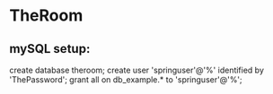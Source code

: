 # TheRoom

## mySQL setup:
create database theroom;
create user 'springuser'@'%' identified by 'ThePassword';
grant all on db_example.* to 'springuser'@'%';